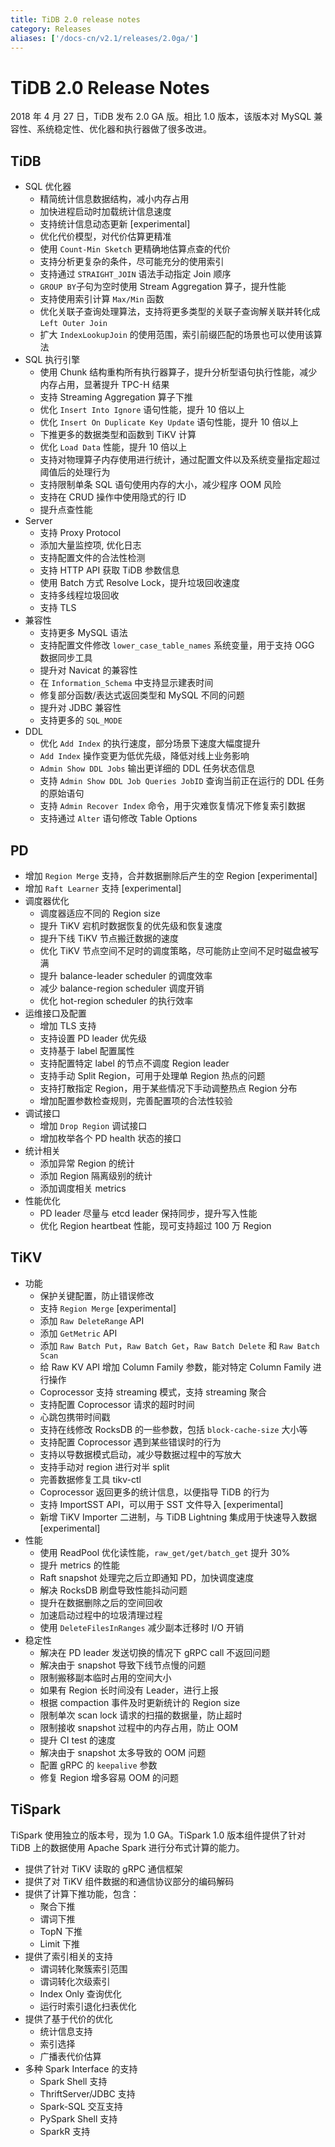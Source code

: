 ```yaml
---
title: TiDB 2.0 release notes
category: Releases
aliases: ['/docs-cn/v2.1/releases/2.0ga/']
---
```


# TiDB 2.0 Release Notes

2018 年 4 月 27 日，TiDB 发布 2.0 GA 版。相比 1.0 版本，该版本对 MySQL 兼容性、系统稳定性、优化器和执行器做了很多改进。

## TiDB

- SQL 优化器
    - 精简统计信息数据结构，减小内存占用
    - 加快进程启动时加载统计信息速度
    - 支持统计信息动态更新 [experimental]
    - 优化代价模型，对代价估算更精准
    - 使用 `Count-Min Sketch` 更精确地估算点查的代价
    - 支持分析更复杂的条件，尽可能充分的使用索引
    - 支持通过 `STRAIGHT_JOIN` 语法手动指定 Join 顺序
    - `GROUP BY`子句为空时使用 Stream Aggregation 算子，提升性能
    - 支持使用索引计算 `Max/Min` 函数
    - 优化关联子查询处理算法，支持将更多类型的关联子查询解关联并转化成 `Left Outer Join`
    - 扩大 `IndexLookupJoin` 的使用范围，索引前缀匹配的场景也可以使用该算法
- SQL 执行引擎
    - 使用 Chunk 结构重构所有执行器算子，提升分析型语句执行性能，减少内存占用，显著提升 TPC-H 结果
    - 支持 Streaming Aggregation 算子下推
    - 优化 `Insert Into Ignore` 语句性能，提升 10 倍以上
    - 优化 `Insert On Duplicate Key Update` 语句性能，提升 10 倍以上
    - 下推更多的数据类型和函数到 TiKV 计算
    - 优化 `Load Data` 性能，提升 10 倍以上
    - 支持对物理算子内存使用进行统计，通过配置文件以及系统变量指定超过阈值后的处理行为
    - 支持限制单条 SQL 语句使用内存的大小，减少程序 OOM 风险
    - 支持在 CRUD 操作中使用隐式的行 ID
    - 提升点查性能
- Server
    - 支持 Proxy Protocol
    - 添加大量监控项, 优化日志
    - 支持配置文件的合法性检测
    - 支持 HTTP API 获取 TiDB 参数信息
    - 使用 Batch 方式 Resolve Lock，提升垃圾回收速度
    - 支持多线程垃圾回收
    - 支持 TLS
- 兼容性
    - 支持更多 MySQL 语法
    - 支持配置文件修改 `lower_case_table_names` 系统变量，用于支持 OGG 数据同步工具
    - 提升对 Navicat 的兼容性
    - 在 `Information_Schema` 中支持显示建表时间
    - 修复部分函数/表达式返回类型和 MySQL 不同的问题
    - 提升对 JDBC 兼容性
    - 支持更多的 `SQL_MODE`
- DDL
    - 优化 `Add Index` 的执行速度，部分场景下速度大幅度提升
    - `Add Index` 操作变更为低优先级，降低对线上业务影响
    - `Admin Show DDL Jobs` 输出更详细的 DDL 任务状态信息
    - 支持 `Admin Show DDL Job Queries JobID` 查询当前正在运行的 DDL 任务的原始语句
    - 支持 `Admin Recover Index` 命令，用于灾难恢复情况下修复索引数据
    - 支持通过 `Alter` 语句修改 Table Options

## PD

- 增加 `Region Merge` 支持，合并数据删除后产生的空 Region [experimental]
- 增加 `Raft Learner` 支持 [experimental]
- 调度器优化
    - 调度器适应不同的 Region size
    - 提升 TiKV 宕机时数据恢复的优先级和恢复速度
    - 提升下线 TiKV 节点搬迁数据的速度
    - 优化 TiKV 节点空间不足时的调度策略，尽可能防止空间不足时磁盘被写满
    - 提升 balance-leader scheduler 的调度效率
    - 减少 balance-region scheduler 调度开销
    - 优化 hot-region scheduler 的执行效率
- 运维接口及配置
    - 增加 TLS 支持
    - 支持设置 PD leader 优先级
    - 支持基于 label 配置属性
    - 支持配置特定 label 的节点不调度 Region leader
    - 支持手动 Split Region，可用于处理单 Region 热点的问题
    - 支持打散指定 Region，用于某些情况下手动调整热点 Region 分布
    - 增加配置参数检查规则，完善配置项的合法性较验
- 调试接口
    - 增加 `Drop Region` 调试接口
    - 增加枚举各个 PD health 状态的接口
- 统计相关
    - 添加异常 Region 的统计
    - 添加 Region 隔离级别的统计
    - 添加调度相关 metrics
- 性能优化
    - PD leader 尽量与 etcd leader 保持同步，提升写入性能
    - 优化 Region heartbeat 性能，现可支持超过 100 万 Region

## TiKV

- 功能
    - 保护关键配置，防止错误修改
    - 支持 `Region Merge` [experimental]
    - 添加 `Raw DeleteRange` API
    - 添加 `GetMetric` API
    - 添加 `Raw Batch Put`，`Raw Batch Get`，`Raw Batch Delete` 和 `Raw Batch Scan`
    - 给 Raw KV API 增加 Column Family 参数，能对特定 Column Family 进行操作
    - Coprocessor 支持 streaming 模式，支持 streaming 聚合
    - 支持配置 Coprocessor 请求的超时时间
    - 心跳包携带时间戳
    - 支持在线修改 RocksDB 的一些参数，包括 `block-cache-size` 大小等
    - 支持配置 Coprocessor 遇到某些错误时的行为
    - 支持以导数据模式启动，减少导数据过程中的写放大
    - 支持手动对 region 进行对半 split
    - 完善数据修复工具 tikv-ctl
    - Coprocessor 返回更多的统计信息，以便指导 TiDB 的行为
    - 支持 ImportSST API，可以用于 SST 文件导入 [experimental]
    - 新增 TiKV Importer 二进制，与 TiDB Lightning 集成用于快速导入数据 [experimental]
- 性能
    - 使用 ReadPool 优化读性能，`raw_get/get/batch_get` 提升 30%
    - 提升 metrics 的性能
    - Raft snapshot 处理完之后立即通知 PD，加快调度速度
    - 解决 RocksDB 刷盘导致性能抖动问题
    - 提升在数据删除之后的空间回收
    - 加速启动过程中的垃圾清理过程
    - 使用 `DeleteFilesInRanges` 减少副本迁移时 I/O 开销
- 稳定性
    - 解决在 PD leader 发送切换的情况下 gRPC call 不返回问题
    - 解决由于 snapshot 导致下线节点慢的问题
    - 限制搬移副本临时占用的空间大小
    - 如果有 Region 长时间没有 Leader，进行上报
    - 根据 compaction 事件及时更新统计的 Region size
    - 限制单次 scan lock 请求的扫描的数据量，防止超时
    - 限制接收 snapshot 过程中的内存占用，防止 OOM
    - 提升 CI test 的速度
    - 解决由于 snapshot 太多导致的 OOM 问题
    - 配置 gRPC 的 `keepalive` 参数
    - 修复 Region 增多容易 OOM 的问题

## TiSpark

TiSpark 使用独立的版本号，现为 1.0 GA。TiSpark 1.0 版本组件提供了针对 TiDB 上的数据使用 Apache Spark 进行分布式计算的能力。

- 提供了针对 TiKV 读取的 gRPC 通信框架
- 提供了对 TiKV 组件数据的和通信协议部分的编码解码
- 提供了计算下推功能，包含：
    - 聚合下推
    - 谓词下推
    - TopN 下推
    - Limit 下推
- 提供了索引相关的支持
    - 谓词转化聚簇索引范围
    - 谓词转化次级索引
    - Index Only 查询优化
    - 运行时索引退化扫表优化
- 提供了基于代价的优化
    - 统计信息支持
    - 索引选择
    - 广播表代价估算
- 多种 Spark Interface 的支持
    - Spark Shell 支持
    - ThriftServer/JDBC 支持
    - Spark-SQL 交互支持
    - PySpark Shell 支持
    - SparkR 支持
